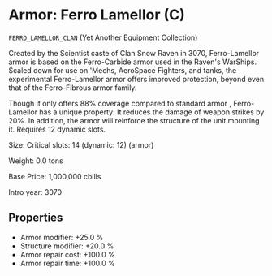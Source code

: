 # Armor: Ferro Lamellor (C)

`FERRO_LAMELLOR_CLAN` (Yet Another Equipment Collection)

Created by the Scientist caste of Clan Snow Raven in 3070, Ferro-Lamellor armor is based on the Ferro-Carbide armor used in the Raven's WarShips. Scaled down for use on 'Mechs, AeroSpace Fighters, and tanks, the experimental Ferro-Lamellor armor offers improved protection, beyond even that of the Ferro-Fibrous armor family.

Though it only offers 88% coverage compared to standard armor , Ferro-Lamellor has a unique property: It reduces the damage of weapon strikes by 20%. In addition, the armor will reinforce the structure of the unit mounting it.
Requires 12 dynamic slots.

Size: Critical slots: 14 (dynamic: 12) (armor)

Weight: 0.0 tons

Base Price: 1,000,000 cbills

Intro year: 3070

## Properties
* Armor modifier: +25.0 %
* Structure modifier: +20.0 %
* Armor repair cost: +100.0 %
* Armor repair time: +100.0 %
